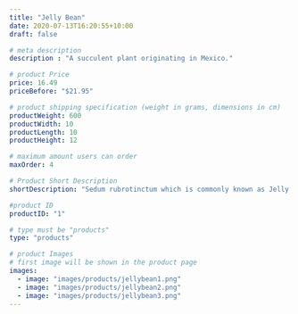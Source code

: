 ```yaml
---
title: "Jelly Bean"
date: 2020-07-13T16:20:55+10:00
draft: false

# meta description
description : "A succulent plant originating in Mexico."

# product Price
price: 16.49
priceBefore: "$21.95"

# product shipping specification (weight in grams, dimensions in cm)
productWeight: 600
productWidth: 10
productLength: 10
productHeight: 12

# maximum amount users can order
maxOrder: 4

# Product Short Description
shortDescription: "Sedum rubrotinctum which is commonly known as Jelly Beans, is a species of Sedum from the plant family Crassulaceae. It is a succulent plant originating in Mexico."

#product ID
productID: "1"

# type must be "products"
type: "products"

# product Images
# first image will be shown in the product page
images:
  - image: "images/products/jellybean1.png"
  - image: "images/products/jellybean2.png"
  - image: "images/products/jellybean3.png"
---
```


